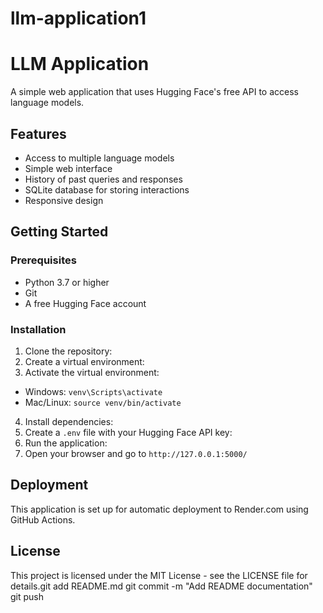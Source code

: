 # llm-application1
# LLM Application

A simple web application that uses Hugging Face's free API to access language models.

## Features

- Access to multiple language models
- Simple web interface
- History of past queries and responses
- SQLite database for storing interactions
- Responsive design

## Getting Started

### Prerequisites

- Python 3.7 or higher
- Git
- A free Hugging Face account

### Installation

1. Clone the repository:
2. Create a virtual environment:
3. Activate the virtual environment:
- Windows: `venv\Scripts\activate`
- Mac/Linux: `source venv/bin/activate`

4. Install dependencies:
5. Create a `.env` file with your Hugging Face API key:
6. Run the application:
7. Open your browser and go to `http://127.0.0.1:5000/`

## Deployment

This application is set up for automatic deployment to Render.com using GitHub Actions.

## License

This project is licensed under the MIT License - see the LICENSE file for details.git add README.md
git commit -m "Add README documentation"
git push
